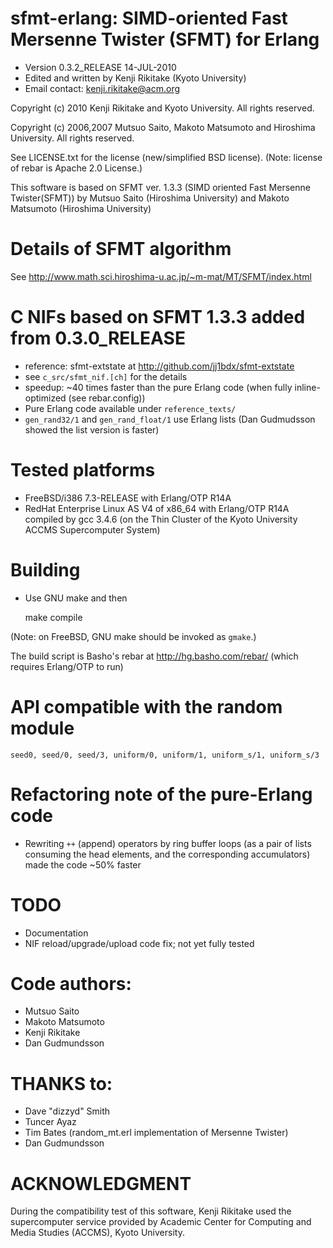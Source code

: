 # sfmt-erlang: SIMD-oriented Fast Mersenne Twister (SFMT) for Erlang

* Version 0.3.2_RELEASE 14-JUL-2010
* Edited and written by Kenji Rikitake (Kyoto University)
* Email contact: <kenji.rikitake@acm.org>

Copyright (c) 2010 Kenji Rikitake and Kyoto University. All rights
reserved.

Copyright (c) 2006,2007 Mutsuo Saito, Makoto Matsumoto and Hiroshima
University. All rights reserved.

See LICENSE.txt for the license (new/simplified BSD license). (Note:
license of rebar is Apache 2.0 License.)

This software is based on SFMT ver. 1.3.3 (SIMD oriented Fast Mersenne
Twister(SFMT)) by Mutsuo Saito (Hiroshima University) and Makoto
Matsumoto (Hiroshima University)

# Details of SFMT algorithm

See <http://www.math.sci.hiroshima-u.ac.jp/~m-mat/MT/SFMT/index.html>

# C NIFs based on SFMT 1.3.3 added from 0.3.0_RELEASE

* reference: sfmt-extstate at <http://github.com/jj1bdx/sfmt-extstate>
* see `c_src/sfmt_nif.[ch]` for the details
* speedup: ~40 times faster than the pure Erlang code (when fully inline-optimized (see rebar.config))
* Pure Erlang code available under `reference_texts/`
* `gen_rand32/1` and `gen_rand_float/1` use Erlang lists (Dan Gudmudsson showed the list version is faster)

# Tested platforms

* FreeBSD/i386 7.3-RELEASE with Erlang/OTP R14A
* RedHat Enterprise Linux AS V4 of x86_64 with Erlang/OTP R14A compiled by gcc 3.4.6 
  (on the Thin Cluster of the Kyoto University ACCMS Supercomputer System)

# Building 

* Use GNU make and then

    make compile

(Note: on FreeBSD, GNU make should be invoked as `gmake`.)

The build script is Basho's rebar at <http://hg.basho.com/rebar/> 
(which requires Erlang/OTP to run)

# API compatible with the random module

    seed0, seed/0, seed/3, uniform/0, uniform/1, uniform_s/1, uniform_s/3 

# Refactoring note of the pure-Erlang code

* Rewriting `++` (append) operators by ring buffer loops
(as a pair of lists consuming the head elements, and the corresponding accumulators)
made the code ~50% faster

# TODO

* Documentation
* NIF reload/upgrade/upload code fix; not yet fully tested

# Code authors:

* Mutsuo Saito
* Makoto Matsumoto
* Kenji Rikitake
* Dan Gudmundsson

# THANKS to:

* Dave "dizzyd" Smith
* Tuncer Ayaz
* Tim Bates (random_mt.erl implementation of Mersenne Twister)
* Dan Gudmundsson

# ACKNOWLEDGMENT

During the compatibility test of this software, Kenji Rikitake
used the supercomputer service provided by Academic Center for
Computing and Media Studies (ACCMS), Kyoto University.
